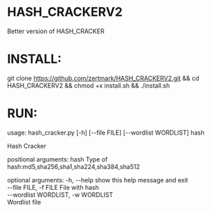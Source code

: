 # HASH_CRACKERV2
Better version of HASH_CRACKER
# INSTALL:                 
git clone https://github.com/zertmark/HASH_CRACKERV2.git && cd HASH_CRACKERV2 && chmod +x install.sh && ./install.sh                        
# RUN:                      
usage: hash_cracker.py [-h] [--file FILE] [--wordlist WORDLIST] hash

Hash Cracker

positional arguments:
  hash                  Type of hash:md5,sha256,sha1,sha224,sha384,sha512

optional arguments:
  -h, --help            show this help message and exit                      
  --file FILE, -f FILE  File with hash                              
  --wordlist WORDLIST, -w WORDLIST                                          
                        Wordlist file
